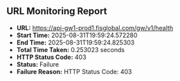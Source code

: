 ## URL Monitoring Report

- **URL:** https://api-gw1-prod1.fisglobal.com/gw/v1/health
- **Start Time:** 2025-08-31T19:59:24.572280
- **End Time:** 2025-08-31T19:59:24.825303
- **Total Time Taken:** 0.253023 seconds
- **HTTP Status Code:** 403
- **Status:** Failure
- **Failure Reason:** HTTP Status Code: 403
